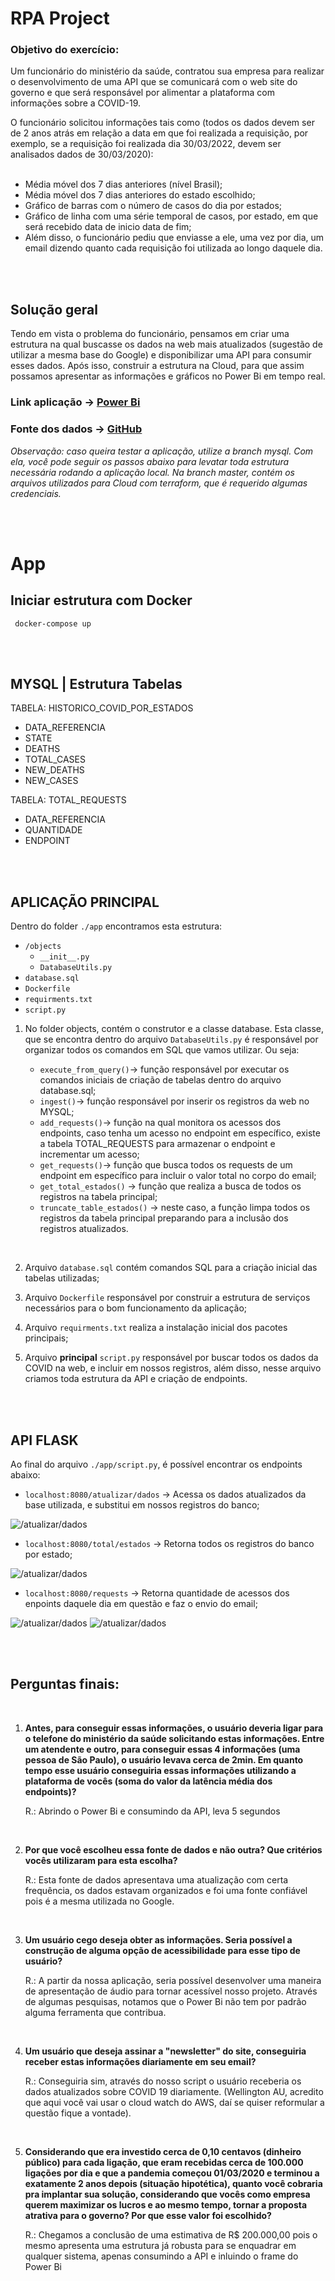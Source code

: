 # RPA Project

### Objetivo do exercício:

Um funcionário do ministério da saúde, contratou sua empresa para realizar o desenvolvimento de uma API que se comunicará com o web site do governo e que será responsável por alimentar a plataforma com informações sobre a COVID-19.

O funcionário solicitou informações tais como (todos os dados devem ser de 2 anos atrás em relação a data em que foi realizada a requisição, por exemplo, se a requisição foi realizada dia 30/03/2022, devem ser analisados dados de 30/03/2020):
<br /> <br />

- Média móvel dos 7 dias anteriores (nível Brasil);
- Média móvel dos 7 dias anteriores do estado escolhido;
- Gráfico de barras com o número de casos do dia por estados;
- Gráfico de linha com uma série temporal de casos, por estado, em que será recebido data de inicio data de fim;
- Além disso, o funcionário pediu que enviasse a ele, uma vez por dia, um email dizendo quanto cada requisição foi utilizada ao longo daquele dia.

<br/><br/>


## Solução geral

Tendo em vista o problema do funcionário, pensamos em criar uma estrutura na qual buscasse os dados na web mais atualizados (sugestão de utilizar a mesma base do Google) e disponibilizar uma API para consumir esses dados. Após isso, construir a estrutura na Cloud, para que assim possamos apresentar as informações e gráficos no Power Bi em tempo real.

### Link aplicação -> [Power Bi](https://app.powerbi.com/view?r=eyJrIjoiNDUwMzRhNGMtOTRlMi00YjE1LWE0YTctYmU4MzhmNjUzYzI2IiwidCI6IjExZGJiZmUyLTg5YjgtNDU0OS1iZTEwLWNlYzM2NGU1OTU1MSIsImMiOjR9)

### Fonte dos dados -> [GitHub](https://raw.githubusercontent.com/wcota/covid19br/master/cases-brazil-states.csv)


*Observação: caso queira testar a aplicação, utilize a branch mysql. Com ela, você pode seguir os passos abaixo para levatar toda estrutura necessária rodando a aplicação local. Na branch master, contém os arquivos utilizados para Cloud com terraform, que é requerido algumas credenciais.* 


<br/><br/>

# App

## Iniciar estrutura com Docker
``` docker-compose up```

<br/><br />

## MYSQL | Estrutura Tabelas

TABELA: HISTORICO_COVID_POR_ESTADOS
 - DATA_REFERENCIA 
 - STATE
 - DEATHS 
 - TOTAL_CASES 
 - NEW_DEATHS 
 - NEW_CASES 


 TABELA: TOTAL_REQUESTS
 - DATA_REFERENCIA 
 - QUANTIDADE
 - ENDPOINT

<br /> <br />

## APLICAÇÃO PRINCIPAL

Dentro do folder ``` ./app ``` encontramos esta estrutura:

- ``` /objects ``` 
    - ``` __init__.py ``` 
    - ``` DatabaseUtils.py ```
- ``` database.sql ```
- ``` Dockerfile ```
- ``` requirments.txt ```
- ``` script.py ```


1. No folder objects, contém o construtor e a classe database. Esta classe, que se encontra dentro do arquivo ``` DatabaseUtils.py ``` é responsável por organizar todos 
os comandos em SQL que vamos utilizar. Ou seja:

    - ``` execute_from_query() ```-> função responsável por executar os comandos iniciais de criação de tabelas dentro do arquivo database.sql;
    - ``` ingest() ```-> função responsável por inserir os registros da web no MYSQL;
    - ``` add_requests() ```-> função na qual monitora os acessos dos endpoints, caso tenha um acesso no endpoint em específico, existe a tabela TOTAL_REQUESTS para armazenar o endpoint e incrementar um acesso;
    - ``` get_requests() ```-> função que busca todos os requests de um endpoint em específico para incluir o valor total no corpo do email;
    - ``` get_total_estados() ``` -> função que realiza a busca de todos os registros na tabela principal;
    - ``` truncate_table_estados() ``` -> neste caso, a função limpa todos os registros da tabela principal preparando para a inclusão dos registros atualizados.

<br /> 

2. Arquivo ``` database.sql ``` contém comandos SQL para a criação inicial das tabelas utilizadas;


3. Arquivo ``` Dockerfile ``` responsável por construir a estrutura de serviços necessários para o bom funcionamento da aplicação;

4. Arquivo ``` requirments.txt ``` realiza a instalação inicial dos pacotes principais;

5. Arquivo **principal** ``` script.py ``` responsável por buscar todos os dados da COVID na web, e incluir em nossos registros, além disso, nesse arquivo criamos toda estrutura da API e criação de endpoints.

<br /> <br />

## API FLASK

Ao final do arquivo ``` ./app/script.py ```, é possível encontrar os endpoints abaixo:

- ``` localhost:8080/atualizar/dados ``` -> Acessa os dados atualizados da base utilizada, e substitui em nossos registros do banco; 

![/atualizar/dados](images/atualizar_dados.png)


- ``` localhost:8080/total/estados ```   -> Retorna todos os registros do banco por estado;

![/atualizar/dados](images/estados.png)


- ``` localhost:8080/requests ```        -> Retorna quantidade de acessos dos enpoints daquele dia em questão e faz o envio do email;

![/atualizar/dados](images/requests.png)
![/atualizar/dados](images/email.png)

<br /> <br/>


## Perguntas finais:
<br/>

1. **Antes, para conseguir essas informações, o usuário deveria ligar para o telefone do ministério da saúde solicitando estas informações. Entre um atendente e outro, para conseguir essas 4 informações (uma pessoa de São Paulo), o usuário levava cerca de 2min. Em quanto tempo esse usuário conseguiria essas informações utilizando a plataforma de vocês (soma do valor da latência média dos endpoints)?**

    R.: Abrindo o Power Bi e consumindo da API, leva 5 segundos

<br />

2. **Por que você escolheu essa fonte de dados e não outra? Que critérios vocês utilizaram para esta escolha?**

    R.: Esta fonte de dados apresentava uma atualização com certa frequência, os dados estavam organizados e foi uma fonte confiável pois é a mesma utilizada no Google.

<br /> 

3. **Um usuário cego deseja obter as informações. Seria possível a construção de alguma opção de acessibilidade para esse tipo de usuário?**

    R.: A partir da nossa aplicação, seria possível desenvolver uma maneira de apresentação de áudio para tornar acessível nosso projeto. Através de algumas pesquisas, notamos que o Power Bi não tem por padrão alguma ferramenta que contribua.

<br />

4. **Um usuário que deseja assinar a "newsletter" do site, conseguiria receber estas informações diariamente em seu email?**

    R.: Conseguiria sim, através do nosso script o usuário receberia os dados atualizados sobre COVID 19  diariamente. (Wellington AU, acredito que aqui você vai usar o cloud watch do AWS, daí se quiser reformular a questão fique a vontade).

<br />

5. **Considerando que era investido cerca de 0,10 centavos (dinheiro público) para cada ligação, que eram recebidas cerca de 100.000 ligações por dia e que a pandemia começou 01/03/2020 e terminou a exatamente 2 anos depois (situação hipotética), quanto você cobraria pra implantar sua solução, considerando que vocês como empresa querem maximizar os lucros e ao mesmo tempo, tornar a proposta atrativa para o governo? Por que esse valor foi escolhido?**

    R.: Chegamos a conclusão de uma estimativa de R$ 200.000,00 pois o mesmo apresenta uma estrutura já robusta para se enquadrar em qualquer sistema, apenas consumindo a API e inluindo o frame do Power Bi
